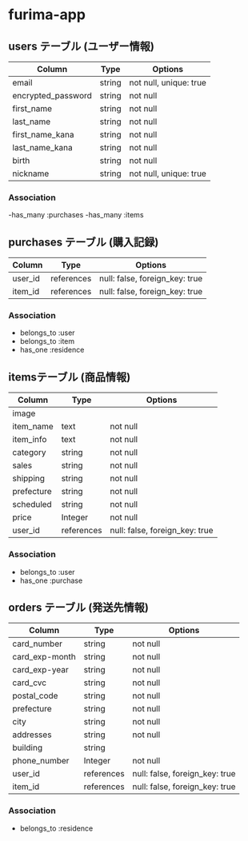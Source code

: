 # furima-app

## users テーブル (ユーザー情報)

| Column             | Type   | Options                |
| ------------------ | ------ | ---------------------- |
| email              | string | not null, unique: true |
| encrypted_password | string | not null               |
| first_name         | string | not null               |
| last_name          | string | not null               |
| first_name_kana    | string | not null               |
| last_name_kana     | string | not null               |
| birth              | string | not null               |
| nickname           | string | not null, unique: true |

### Association

-has_many :purchases
-has_many :items

## purchases テーブル (購入記録)

| Column     | Type       | Options                        |
| ---------- | ---------- | ------------------------------ |
| user_id    | references | null: false, foreign_key: true |
| item_id    | references | null: false, foreign_key: true |

### Association

- belongs_to :user
- belongs_to :item
- has_one :residence

##  itemsテーブル (商品情報)

| Column     | Type       | Options                           |
| ---------- | ---------- | --------------------------------- |
| image      |            |                                   |
| item_name  | text       | not null                          |
| item_info  | text       | not null                          |
| category   | string     | not null                          |
| sales      | string     | not null                          |
| shipping   | string     | not null                          |
| prefecture | string     | not null                          |
| scheduled  | string     | not null                          |
| price      | Integer    | not null                          |
| user_id    | references | null: false, foreign_key: true    |

### Association

- belongs_to :user
- has_one :purchase

## orders テーブル (発送先情報)

| Column         | Type       | Options                        |
| -------------- | ---------- | ------------------------------ |
| card_number    | string     | not null                       |
| card_exp-month | string     | not null                       |
| card_exp-year  | string     | not null                       |
| card_cvc       | string     | not null                       |
| postal_code    | string     | not null                       |
| prefecture     | string     | not null                       |
| city           | string     | not null                       |
| addresses      | string     | not null                       |
| building       | string     |                                |
| phone_number   | Integer    | not null                       |
| user_id        | references | null: false, foreign_key: true |
| item_id        | references | null: false, foreign_key: true |

### Association

- belongs_to :residence
